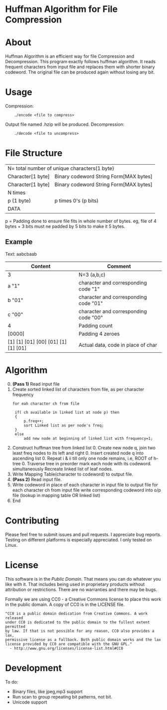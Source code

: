 **Huffman Algorithm for File Compression**
=========================

About
=====

Huffman Algorithm is an efficient way for file Compression and Decompression.
This program exactly follows huffman algorithm. It reads frequent characters from input file and replaces them with shorter binary codeword.
The original file can be produced again without losing any bit.

Usage
=====
Compression:
```
	./encode <file to compress>
```
Output file named <inputfile>.hzip will be produced.
Decompression:
```
	./decode <file to uncompress>
```
 
File Structure
============================

<table>
<tr> <td colspan="2">  N= total number of unique characters(1 byte)              </td> </tr>
<tr> <td> Character[1 byte]   </td><td>  Binary codeword String Form[MAX bytes]  </td> </tr>
<tr> <td> Character[1 byte]   </td><td>  Binary codeword String Form[MAX bytes]  </td> </tr>
<tr> <td colspan="2">              N times                                       </td> </tr>
<tr> <td> p (1 byte)          </td><td> p times 0's (p bits)                     </td> </tr>
<tr> <td colspan="2">  DATA                                                      </td> </tr>
</table>

p = Padding done to ensure file fits in whole number of bytes. eg, file of 4 bytes + 3 bits must ne padded by 5 bits to make it 5 bytes.

Example
----------------------------
Text: aabcbaab

| Content                           | Comment                               |
|-----------------------------------|---------------------------------------|
|3                                  | N=3 (a,b,c)                           |
|a "1"                              | character and corresponding code "1"  |
|b "01"                             | character and corresponding code "01" |
|c "00"                             | character and corresponding code "00" |
|4              		    | Padding count                         |
|[0000] 				    | Padding 4 zeroes                      |
|[1] [1] [01] [00] [01] [1] [1] [01]| Actual data, code in place of char    |

Algorithm
============================
0. **(Pass 1)** Read input file
0. Create sorted linked list of characters from file, as per character frequency
   ```
   for eah character ch from file

	if( ch available in linked list at node p) then 
	{
		p.freq++;
		sort Linked list as per node's freq;
	}
	else
		add new node at beginning of linked list with frequency=1;
   ```
0. Construct huffman tree from linked list
   0. Create new node q, join two least freq nodes to its left and right
   0. Insert created node q into ascending list
   0. Repeat i & ii till only one node remains, i.e, ROOT of h-tree
   0. Traverse tree in preorder mark each node with its codeword. simultaneously Recreate linked list of leaf nodes.
0. Write Mapping Table(character to codeword) to output file.
0. **(Pass 2)** Read input file.
0. Write codeword in place of each character in input file to output file
   for each character ch from input file
	write corresponding codeword into o/p file (lookup in mapping table OR linked list)
0. End

Contributing
============

Please feel free to submit issues and pull requests. I appreciate bug reports.
Testing on different platforms is especially appreciated. I only tested on Linux.

License
=======

This software is in the *Public Domain*. That means you can do whatever you like
with it. That includes being used in proprietary products without attribution or
restrictions. There are no warranties and there may be bugs. 

Formally we are using CC0 - a Creative Commons license to place this work in the
public domain. A copy of CC0 is in the LICENSE file. 

    "CC0 is a public domain dedication from Creative Commons. A work released
    under CC0 is dedicated to the public domain to the fullest extent permitted
    by law. If that is not possible for any reason, CC0 also provides a lax,
    permissive license as a fallback. Both public domain works and the lax
    license provided by CC0 are compatible with the GNU GPL."
      - http://www.gnu.org/licenses/license-list.html#CC0

Development
===========

To do:
* Binary files, like jpeg,mp3 support
* Run scan to group repeating bit patterns, not bit.
* Unicode support
